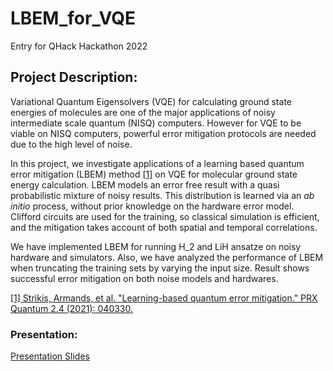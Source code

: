 # LBEM_for_VQE
Entry for QHack Hackathon 2022

## Project Description: 

Variational Quantum Eigensolvers (VQE) for calculating ground state energies of molecules are one of the major applications of noisy intermediate scale quantum (NISQ) computers. However for VQE to be viable on NISQ computers, powerful error mitigation protocols are needed due to the high level of noise.

In this project, we investigate applications of a learning based quantum error mitigation (LBEM) method [[1]](https://doi.org/10.1103/PRXQuantum.2.040330) on VQE for molecular ground state energy calculation. LBEM models an error free result with a quasi probabilistic mixture of noisy results. This distribution is learned via an _ab initio_ process, without prior knowledge on the hardware error model. Clifford circuits are used for the training, so classical simulation is efficient, and the mitigation takes account of both spatial and temporal correlations.

We have implemented LBEM for running H_2 and LiH ansatze on noisy hardware and simulators. Also, we have analyzed the performance of LBEM when truncating the training sets by varying the input size. Result shows successful error mitigation on both noise models and hardwares.

[[1] Strikis, Armands, et al. "Learning-based quantum error mitigation." PRX Quantum 2.4 (2021): 040330.](https://doi.org/10.1103/PRXQuantum.2.040330)

### Presentation: 
[Presentation Slides](https://docs.google.com/presentation/d/1APkuSyKE1_9k7hti1yeiNjLVo_kmxJ_YFD8aDVKGvWw/edit?usp=sharing)

